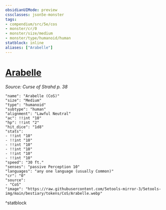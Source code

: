 ```yaml
---
obsidianUIMode: preview
cssclasses: json5e-monster
tags:
- compendium/src/5e/cos
- monster/cr/0
- monster/size/medium
- monster/type/humanoid/human
statblock: inline
aliases: ["Arabelle"]
---
```

# [Arabelle](Mechanics\bestiary\npc/arabelle-cos.md)
*Source: Curse of Strahd p. 38*  

```statblock
"name": "Arabelle (CoS)"
"size": "Medium"
"type": "humanoid"
"subtype": "human"
"alignment": "Lawful Neutral"
"ac": !!int "10"
"hp": !!int "2"
"hit_dice": "1d8"
"stats":
- !!int "10"
- !!int "10"
- !!int "10"
- !!int "10"
- !!int "10"
- !!int "10"
"speed": "30 ft."
"senses": "passive Perception 10"
"languages": "any one language (usually Common)"
"cr": "0"
"source":
- "CoS"
"image": "https://raw.githubusercontent.com/5etools-mirror-3/5etools-img/main/bestiary/tokens/CoS/Arabelle.webp"
```
^statblock